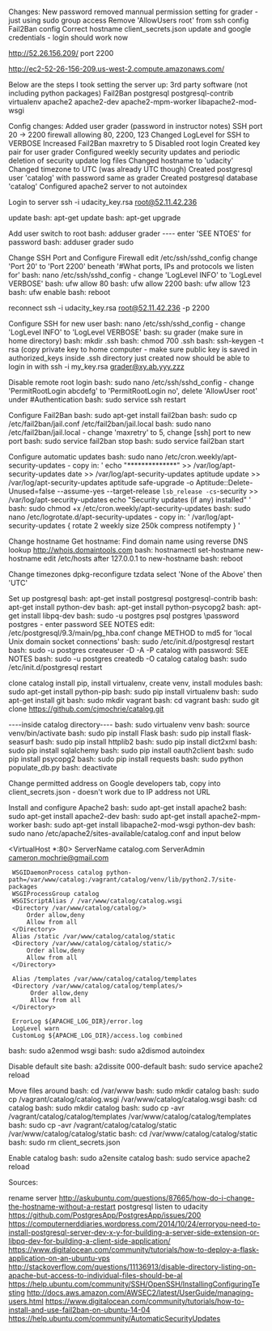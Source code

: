 Changes:
New password
removed mannual permission setting for grader - just using sudo group access
Remove 'AllowUsers root' from ssh config
Fail2Ban config
Correct hostname
client_secrets.json update and google credentials - login should work now

http://52.26.156.209/
port 2200

http://ec2-52-26-156-209.us-west-2.compute.amazonaws.com/

Below are the steps I took setting the server up:
3rd party software (not including python packages)
Fail2Ban
postgresql postgresql-contrib
virtualenv
apache2
apache2-dev
apache2-mpm-worker
libapache2-mod-wsgi

Config changes:
Added user grader (password in instructor notes)
SSH port 20 -> 2200
firewall allowing 80, 2200, 123
Changed LogLevel for SSH to VERBOSE
Increased Fail2Ban maxretry to 5
Disabled root login
Created key pair for user grader
Configured weekly security updates and periodic deletion of security update log files
Changed hostname to 'udacity'
Changed timezone to UTC (was already UTC though)
Created postgresql user 'catalog' with password same as grader
Created postgresql database 'catalog'
Configured apache2 server to not autoindex



Login to server
ssh -i udacity_key.rsa root@52.11.42.236

update
bash: apt-get update
bash: apt-get upgrade

Add user
switch to root
bash: adduser grader ---- enter 'SEE NTOES' for password
bash: adduser grader sudo

Change SSH Port and Configure Firewall
edit /etc/ssh/sshd_config change 'Port 20' to 'Port 2200' beneath '#What ports, IPs and protocols we listen for'
bash: nano /etc/ssh/sshd_config - change 'LogLevel INFO' to 'LogLevel VERBOSE'
bash: ufw allow 80
bash: ufw allow 2200
bash: ufw allow 123
bash: ufw enable
bash: reboot

reconnect
ssh -i udacity_key.rsa root@52.11.42.236  -p 2200

Configure SSH for new user
bash: nano /etc/ssh/sshd_config - change 'LogLevel INFO' to 'LogLevel VERBOSE'
bash: su grader
(make sure in home directory)
bash: mkdir .ssh
bash: chmod 700 .ssh
bash: ssh-keygen -t rsa
(copy private key to home computer - make sure public key is saved in authorized_keys inside .ssh directory just created
now should be able to login in with ssh -i my_key.rsa grader@xy.ab.yyy.zzz

Disable remote root login
bash: sudo nano /etc/ssh/sshd_config - change 'PermitRootLogin abcdefg' to 'PermitRootLogin no',
     delete 'AllowUser root' under #Authentication
bash: sudo service ssh restart

Configure Fail2Ban
bash: sudo apt-get install fail2ban
bash: sudo cp /etc/fail2ban/jail.conf /etc/fail2ban/jail.local
bash: sudo nano /etc/fail2ban/jail.local - change 'maxretry' to 5, change [ssh] port to new port
bash: sudo service fail2ban stop
bash: sudo service fail2ban start

Configure automatic updates
bash: sudo nano /etc/cron.weekly/apt-security-updates - copy in: 
'
echo "**************" >> /var/log/apt-security-updates
date >> /var/log/apt-security-updates
aptitude update >> /var/log/apt-security-updates
aptitude safe-upgrade -o Aptitude::Delete-Unused=false --assume-yes --target-release `lsb_release -cs`-security >> /var/log/apt-security-updates
echo "Security updates (if any) installed"
'
bash: sudo chmod +x /etc/cron.weekly/apt-security-updates
bash: sudo nano /etc/logrotate.d/apt-security-updates - copy in:
     '
       /var/log/apt-security-updates {
        rotate 2
        weekly
        size 250k
        compress
        notifempty
     }
     '

Change hostname
Get hostname: Find domain name using reverse DNS lookup http://whois.domaintools.com
bash: hostnamectl set-hostname new-hostname
edit /etc/hosts after 127.0.0.1 to new-hostname
bash: reboot


Change timezones
dpkg-reconfigure tzdata  select 'None of the Above' then 'UTC'


Set up postgresql
bash: apt-get install postgresql postgresql-contrib
bash: apt-get install python-dev
bash: apt-get install python-psycopg2
bash: apt-get install libpq-dev
bash: sudo -u postgres psql postgres
     \password postgres - enter password SEE NOTES
edit: /etc/postgresql/9.3/main/pg_hba.conf change METHOD to md5 for 'local Unix domain socket connections'
bash: sudo /etc/init.d/postgresql restart
bash: sudo -u postgres createuser -D -A -P catalog with password: SEE NOTES
bash: sudo -u postgres createdb -O catalog catalog
bash: sudo /etc/init.d/postgresql restart


clone catalog
install pip, install virtualenv, create venv, install modules
bash: sudo apt-get install python-pip 
bash: sudo pip install virtualenv 
bash: sudo apt-get install git
bash: sudo mkdir vagrant
bash: cd vagrant
bash: sudo git clone https://github.com/cjmochrie/catalog.git


----inside catalog directory----
bash: sudo virtualenv venv
bash: source venv/bin/activate 
bash: sudo pip install Flask
bash: sudo pip install flask-seasurf
bash: sudo pip install httplib2
bash: sudo pip install dict2xml
bash: sudo pip install sqlalchemy
bash: sudo pip install oauth2client
bash: sudo pip install psycopg2
bash: sudo pip install requests
bash: sudo python populate_db.py
bash: deactivate

Change permitted address on Google developers tab, copy into client_secrets.json - doesn't work due to IP address not URL

Install and configure Apache2
bash: sudo apt-get install apache2
bash: sudo apt-get install apache2-dev
bash: sudo apt-get install apache2-mpm-worker
bash: sudo apt-get install libapache2-mod-wsgi python-dev
bash: sudo nano /etc/apache2/sites-available/catalog.conf and input below

<VirtualHost *:80>
     ServerName catalog.com
     ServerAdmin cameron.mochrie@gmail.com
     
     WSGIDaemonProcess catalog python-path=/var/www/catalog:/vagrant/catalog/venv/lib/python2.7/site-packages
     WSGIProcessGroup catalog
     WSGIScriptAlias / /var/www/catalog/catalog.wsgi
     <Directory /var/www/catalog/catalog/>
         Order allow,deny
         Allow from all
     </Directory>
     Alias /static /var/www/catalog/catalog/static
     <Directory /var/www/catalog/catalog/static/>
         Order allow,deny
         Allow from all
     </Directory>
     
     Alias /templates /var/www/catalog/catalog/templates
     <Directory /var/www/catalog/catalog/templates/>
          Order allow,deny
          Allow from all
     </Directory>
     
     ErrorLog ${APACHE_LOG_DIR}/error.log
     LogLevel warn
     CustomLog ${APACHE_LOG_DIR}/access.log combined
</VirtualHost>
bash: sudo a2enmod wsgi
bash: sudo a2dismod autoindex


Disable default site
bash: a2dissite 000-default
bash: sudo service apache2 reload

Move files around
bash: cd /var/www
bash: sudo mkdir catalog
bash:  sudo cp /vagrant/catalog/catalog.wsgi /var/www/catalog/catalog.wsgi
bash: cd catalog
bash: sudo mkdir catalog
bash: sudo cp -avr /vagrant/catalog/catalog/templates /var/www/catalog/catalog/templates
bash: sudo cp -avr /vagrant/catalog/catalog/static /var/www/catalog/catalog/static
bash: cd /var/www/catalog/catalog/static
bash: sudo rm client_secrets.json

Enable catalog
bash: sudo a2ensite catalog
bash: sudo service apache2 reload



Sources:

rename server http://askubuntu.com/questions/87665/how-do-i-change-the-hostname-without-a-restart 
postgresql listen to udacity https://github.com/PostgresApp/PostgresApp/issues/200 
https://computernerddiaries.wordpress.com/2014/10/24/erroryou-need-to-install-postgresql-server-dev-x-y-for-building-a-server-side-extension-or-libpq-dev-for-building-a-client-side-application/
https://www.digitalocean.com/community/tutorials/how-to-deploy-a-flask-application-on-an-ubuntu-vps
http://stackoverflow.com/questions/11136913/disable-directory-listing-on-apache-but-access-to-individual-files-should-be-al
https://help.ubuntu.com/community/SSH/OpenSSH/InstallingConfiguringTesting
http://docs.aws.amazon.com/AWSEC2/latest/UserGuide/managing-users.html
https://www.digitalocean.com/community/tutorials/how-to-install-and-use-fail2ban-on-ubuntu-14-04
https://help.ubuntu.com/community/AutomaticSecurityUpdates
